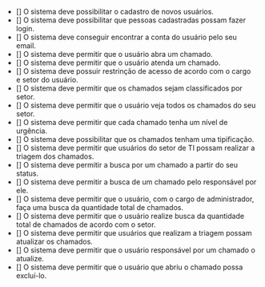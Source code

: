 - [] O sistema deve possibilitar o cadastro de novos usuários.
- [] O sistema deve possibilitar que pessoas cadastradas possam fazer login.
- [] O sistema deve conseguir encontrar a conta do usuário pelo seu email.
- [] O sistema deve permitir que o usuário abra um chamado.
- [] O sistema deve permitir que o usuário atenda um chamado.
- [] O sistema deve possuir restrinção de acesso de acordo com o cargo e setor do usuário.
- [] O sistema deve permitir que os chamados sejam classificados por setor.
- [] O sistema deve permitir que o usuário veja todos os chamados do seu setor.
- [] O sistema deve permitir que cada chamado tenha um nível de urgência.
- [] O sistema deve possibilitar que os chamados tenham uma tipificação.
- [] O sistema deve permitir que usuários do setor de TI possam realizar a triagem dos chamados.
- [] O sistema deve permitir a busca por um chamado a partir do seu status.
- [] O sistema deve permitir a busca de um chamado pelo responsável por ele.
- [] O sistema deve permitir que o usuário, com o cargo de administrador, faça uma busca da quantidade total de chamados.
- [] O sistema deve permitir que o usuário realize busca da quantidade total de chamados de acordo com o setor.
- [] O sistema deve permitir que usuários que realizam a triagem possam atualizar os chamados.
- [] O sistema deve permitir que o usuário responsável por um chamado o atualize.
- [] O sistema deve permitir que o usuário que abriu o chamado possa excluí-lo.